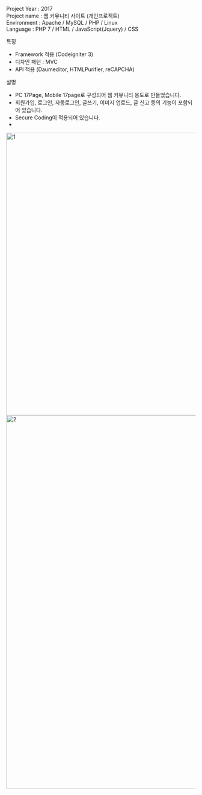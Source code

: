 Project Year : 2017 <br/>
Project name : 웹 커뮤니티 사이트 (개인프로젝트) <br/>
Environment : Apache / MySQL / PHP / Linux <br/>
Language : PHP 7 / HTML / JavaScript(Jquery) / CSS <br/>

특징
- Framework 적용 (Codeigniter 3)
- 디자인 패턴 : MVC
- API 적용 (Daumeditor, HTMLPurifier, reCAPCHA)

설명
- PC 17Page, Mobile 17page로 구성되어 웹 커뮤니티 용도로 만들었습니다.
- 회원가입, 로그인, 자동로그인, 글쓰기, 이미지 업로드, 글 신고 등의 기능이 포함되어 있습니다.
- Secure Coding이 적용되어 있습니다.
- 

<img width="750" alt="1" src="https://user-images.githubusercontent.com/87587166/145676539-6515be38-36db-44af-b4f0-74c4668f77b2.png">

<img width="991" alt="2" src="https://user-images.githubusercontent.com/87587166/145676597-3b77149f-0671-46a6-b356-9cdafa978963.png">
